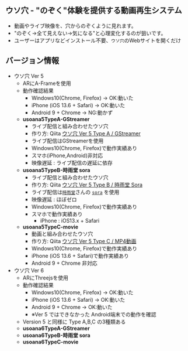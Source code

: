 ## ウソ穴 - "のぞく"体験を提供する動画再生システム

- 動画やライブ映像を、穴からのぞくように見れます。
- "のぞく→全て見えない→気になる"と心理変化するのが狙いです。
- ユーザーはアプリなどインストール不要、`ウソ穴`のWebサイトを開くだけ

## バージョン情報

- ウソ穴 Ver 5
    - ARにA-Frameを使用
    - 動作確認結果
        - Windows10(Chrome, Firefox) → OK:動いた
        - iPhone (iOS 13.6 + Safari) → OK:動いた
        - Android 9 + Chrome         → NG:動かず
    - **usoana5TypeA-GStreamer**
        - ライブ配信と組み合わせたウソ穴
        - 作り方: Qiita [ウソ穴 Ver 5 Type A / GStreamer](https://qiita.com/zgw426/items/39fd3973ab8ce0a7e69c)
        - ライブ配信はGStreamerを使用
        - Windows10(Chrome, Firefox)で動作実績あり
        - スマホ(iPhone,Android)非対応
        - 映像遅延 : ライブ配信の遅延に依存
    - **usoana5TypeB-時雨堂 sora**
        - ライブ配信と組み合わせたウソ穴
        - 作り方: Qiita [ウソ穴 Ver 5 Type B / 時雨堂 Sora](https://qiita.com/zgw426/items/4a1f9ef19ab41a67c9b3)
        - ライブ配信は[`時雨堂`](https://shiguredo.jp/)さんの [`sora`](https://sora-labo.shiguredo.jp/) を使用
        - 映像遅延 : ほぼゼロ
        - Windows10(Chrome, Firefox)で動作実績あり
        - スマホで動作実績あり
            - iPhone : iOS13.x + Safari
    - **usoana5TypeC-movie**
        - 動画と組み合わせたウソ穴
        - 作り方: Qiita [ウソ穴 Ver 5 Type C / MP4動画](https://qiita.com/zgw426/items/0116d7f4331dcf0ac29d)
        - Windows10(Chrome, Firefox)で動作実績あり
        - iPhone (iOS 13.6 + Safari)で動作実績あり
        - Android 9 + Chrome 非対応
- ウソ穴 Ver 6
    - ARにThreejsを使用
    - 動作確認結果
        - Windows10(Chrome, Firefox) → OK:動いた
        - iPhone (iOS 13.6 + Safari) → OK:動いた
        - Android 9 + Chrome         → OK:動いた
        - ※Ver 5 ではできなかった Android端末での動作を確認
    - Version 5 と同様に Type A,B,C の3種類ある
    - **usoana6TypeA-GStreamer**
    - **usoana6TypeB-時雨堂 sora**
    - **usoana6TypeC-movie**






